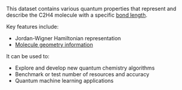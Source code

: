 This dataset contains various quantum properties that represent and describe the C2H4 molecule with a specific [bond length](https://en.wikipedia.org/wiki/Bond_length).

Key features include:

- Jordan-Wigner Hamiltonian representation
- [Molecule geometry information](https://pennylane.ai/qml/demos/tutorial_quantum_chemistry)

It can be used to:

- Explore and develop new quantum chemistry algorithms 
- Benchmark or test number of resources and accuracy
- Quantum machine learning applications

